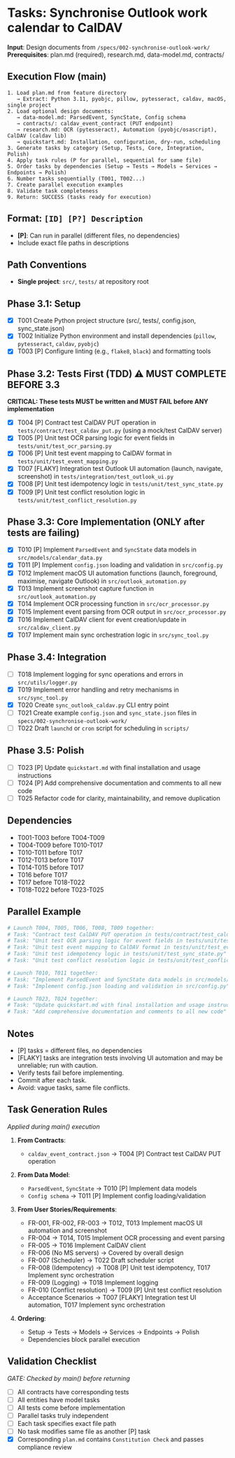 # Tasks: Synchronise Outlook work calendar to CalDAV

**Input**: Design documents from `/specs/002-synchronise-outlook-work/`
**Prerequisites**: plan.md (required), research.md, data-model.md, contracts/

## Execution Flow (main)
```
1. Load plan.md from feature directory
   → Extract: Python 3.11, pyobjc, pillow, pytesseract, caldav, macOS, single project
2. Load optional design documents:
   → data-model.md: ParsedEvent, SyncState, Config schema
   → contracts/: caldav_event_contract (PUT endpoint)
   → research.md: OCR (pytesseract), Automation (pyobjc/osascript), CalDAV (caldav lib)
   → quickstart.md: Installation, configuration, dry-run, scheduling
3. Generate tasks by category (Setup, Tests, Core, Integration, Polish)
4. Apply task rules (P for parallel, sequential for same file)
5. Order tasks by dependencies (Setup → Tests → Models → Services → Endpoints → Polish)
6. Number tasks sequentially (T001, T002...)
7. Create parallel execution examples
8. Validate task completeness
9. Return: SUCCESS (tasks ready for execution)
```

## Format: `[ID] [P?] Description`
- **[P]**: Can run in parallel (different files, no dependencies)
- Include exact file paths in descriptions

## Path Conventions
- **Single project**: `src/`, `tests/` at repository root

## Phase 3.1: Setup
- [x] T001 Create Python project structure (src/, tests/, config.json, sync_state.json)
- [x] T002 Initialize Python environment and install dependencies (`pillow`, `pytesseract`, `caldav`, `pyobjc`)
- [x] T003 [P] Configure linting (e.g., `flake8`, `black`) and formatting tools

## Phase 3.2: Tests First (TDD) ⚠️ MUST COMPLETE BEFORE 3.3
**CRITICAL: These tests MUST be written and MUST FAIL before ANY implementation**
- [x] T004 [P] Contract test CalDAV PUT operation in `tests/contract/test_caldav_put.py` (using a mock/test CalDAV server)
- [x] T005 [P] Unit test OCR parsing logic for event fields in `tests/unit/test_ocr_parsing.py`
- [x] T006 [P] Unit test event mapping to CalDAV format in `tests/unit/test_event_mapping.py`
- [x] T007 [FLAKY] Integration test Outlook UI automation (launch, navigate, screenshot) in `tests/integration/test_outlook_ui.py`
- [x] T008 [P] Unit test idempotency logic in `tests/unit/test_sync_state.py`
- [x] T009 [P] Unit test conflict resolution logic in `tests/unit/test_conflict_resolution.py`

## Phase 3.3: Core Implementation (ONLY after tests are failing)
- [x] T010 [P] Implement `ParsedEvent` and `SyncState` data models in `src/models/calendar_data.py`
- [x] T011 [P] Implement `config.json` loading and validation in `src/config.py`
- [x] T012 Implement macOS UI automation functions (launch, foreground, maximise, navigate Outlook) in `src/outlook_automation.py`
- [x] T013 Implement screenshot capture function in `src/outlook_automation.py`
- [x] T014 Implement OCR processing function in `src/ocr_processor.py`
- [x] T015 Implement event parsing from OCR output in `src/ocr_processor.py`
- [x] T016 Implement CalDAV client for event creation/update in `src/caldav_client.py`
- [x] T017 Implement main sync orchestration logic in `src/sync_tool.py`

## Phase 3.4: Integration
- [ ] T018 Implement logging for sync operations and errors in `src/utils/logger.py`
- [x] T019 Implement error handling and retry mechanisms in `src/sync_tool.py`
- [x] T020 Create `sync_outlook_caldav.py` CLI entry point
- [ ] T021 Create example `config.json` and `sync_state.json` files in `specs/002-synchronise-outlook-work/`
- [ ] T022 Draft `launchd` or `cron` script for scheduling in `scripts/`

## Phase 3.5: Polish
- [ ] T023 [P] Update `quickstart.md` with final installation and usage instructions
- [ ] T024 [P] Add comprehensive documentation and comments to all new code
- [ ] T025 Refactor code for clarity, maintainability, and remove duplication

## Dependencies
- T001-T003 before T004-T009
- T004-T009 before T010-T017
- T010-T011 before T017
- T012-T013 before T017
- T014-T015 before T017
- T016 before T017
- T017 before T018-T022
- T018-T022 before T023-T025

## Parallel Example
```bash
# Launch T004, T005, T006, T008, T009 together:
# Task: "Contract test CalDAV PUT operation in tests/contract/test_caldav_put.py"
# Task: "Unit test OCR parsing logic for event fields in tests/unit/test_ocr_parsing.py"
# Task: "Unit test event mapping to CalDAV format in tests/unit/test_event_mapping.py"
# Task: "Unit test idempotency logic in tests/unit/test_sync_state.py"
# Task: "Unit test conflict resolution logic in tests/unit/test_conflict_resolution.py"

# Launch T010, T011 together:
# Task: "Implement ParsedEvent and SyncState data models in src/models/calendar_data.py"
# Task: "Implement config.json loading and validation in src/config.py"

# Launch T023, T024 together:
# Task: "Update quickstart.md with final installation and usage instructions"
# Task: "Add comprehensive documentation and comments to all new code"
```

## Notes
- [P] tasks = different files, no dependencies
- [FLAKY] tasks are integration tests involving UI automation and may be unreliable; run with caution.
- Verify tests fail before implementing.
- Commit after each task.
- Avoid: vague tasks, same file conflicts.

## Task Generation Rules
*Applied during main() execution*

1. **From Contracts**:
   - `caldav_event_contract.json` → T004 [P] Contract test CalDAV PUT operation
   
2. **From Data Model**:
   - `ParsedEvent`, `SyncState` → T010 [P] Implement data models
   - `Config schema` → T011 [P] Implement config loading/validation
   
3. **From User Stories/Requirements**:
   - FR-001, FR-002, FR-003 → T012, T013 Implement macOS UI automation and screenshot
   - FR-004 → T014, T015 Implement OCR processing and event parsing
   - FR-005 → T016 Implement CalDAV client
   - FR-006 (No MS servers) → Covered by overall design
   - FR-007 (Scheduler) → T022 Draft scheduler script
   - FR-008 (Idempotency) → T008 [P] Unit test idempotency, T017 Implement sync orchestration
   - FR-009 (Logging) → T018 Implement logging
   - FR-010 (Conflict resolution) → T009 [P] Unit test conflict resolution
   - Acceptance Scenarios → T007 [FLAKY] Integration test UI automation, T017 Implement sync orchestration
   
4. **Ordering**:
   - Setup → Tests → Models → Services → Endpoints → Polish
   - Dependencies block parallel execution

## Validation Checklist
*GATE: Checked by main() before returning*

- [ ] All contracts have corresponding tests
- [ ] All entities have model tasks
- [ ] All tests come before implementation
- [ ] Parallel tasks truly independent
- [ ] Each task specifies exact file path
- [ ] No task modifies same file as another [P] task
- [x] Corresponding `plan.md` contains `Constitution Check` and passes compliance review
